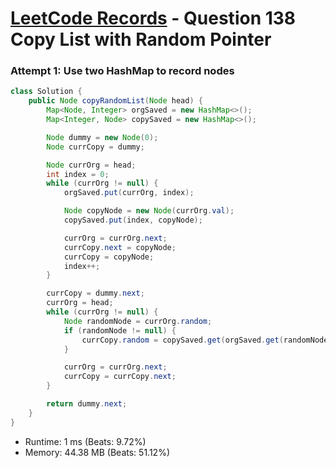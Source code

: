 # [LeetCode Records](../../README.md) - Question 138 Copy List with Random Pointer

### Attempt 1: Use two HashMap to record nodes
```java
class Solution {
    public Node copyRandomList(Node head) {
        Map<Node, Integer> orgSaved = new HashMap<>();
        Map<Integer, Node> copySaved = new HashMap<>();

        Node dummy = new Node(0);
        Node currCopy = dummy;

        Node currOrg = head;
        int index = 0;
        while (currOrg != null) {
            orgSaved.put(currOrg, index);

            Node copyNode = new Node(currOrg.val);
            copySaved.put(index, copyNode);

            currOrg = currOrg.next;
            currCopy.next = copyNode;
            currCopy = copyNode;
            index++;
        }

        currCopy = dummy.next;
        currOrg = head;
        while (currOrg != null) {
            Node randomNode = currOrg.random;
            if (randomNode != null) {
                currCopy.random = copySaved.get(orgSaved.get(randomNode));
            }

            currOrg = currOrg.next;
            currCopy = currCopy.next;
        }

        return dummy.next;
    }
}
```
- Runtime: 1 ms (Beats: 9.72%)
- Memory: 44.38 MB (Beats: 51.12%)

<br>
